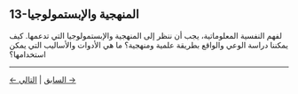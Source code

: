 ## 13-المنهجية والإبستمولوجيا

لفهم النفسية المعلوماتية، يجب أن ننظر إلى المنهجية والإبستمولوجيا التي تدعمها. كيف يمكننا دراسة الوعي والواقع بطريقة علمية ومنهجية؟ ما هي الأدوات والأساليب التي يمكن استخدامها؟

---
<div class="navigation-links">
<a href="12_الانتقادات_والحجج_المضادة.md" class="nav-link prev-link">← السابق</a> | <a href="14_تأملات_أخلاقية_معمقة.md" class="nav-link next-link">التالي →</a>
</div>
